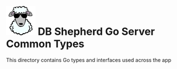 # ![DB Shepherd](/images/dbshepherd.png) DB Shepherd Go Server Common Types

This directory contains Go types and interfaces used across the app
